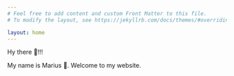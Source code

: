 ```yaml
---
# Feel free to add content and custom Front Matter to this file.
# To modify the layout, see https://jekyllrb.com/docs/themes/#overriding-theme-defaults

layout: home
---
```


Hy there 👋!!!

My name is Marius 🤝. Welcome to my website.
